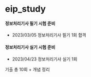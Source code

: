 # eip_study

#### 정보처리기사 필기 시험 준비
- 2023/03/05 정보처리기사 필기 1회 합격  

#### 정보처리기사 실기 시험 준비  
- 2023/04/23 정보처리기사 실기 1회 

기출 총 10회 + 개념 정리 
